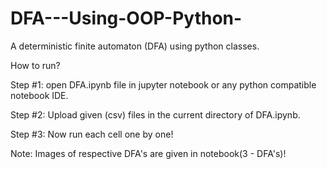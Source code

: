 # DFA---Using-OOP-Python-
A deterministic finite automaton (DFA) using python classes.

How to run?

Step #1: open DFA.ipynb file in jupyter notebook or any python compatible notebook IDE.

Step #2: Upload given (csv) files in the current directory of DFA.ipynb.

Step #3: Now run each cell one by one!

Note: Images of respective DFA's are given in notebook(3 - DFA's)!
